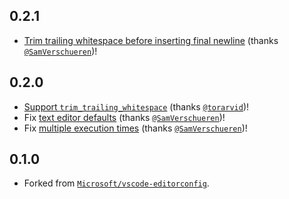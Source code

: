 ## 0.2.1
- [Trim trailing whitespace before inserting final newline](https://github.com/editorconfig/editorconfig-vscode/issues/2) (thanks [`@SamVerschueren`](https://github.com/SamVerschueren))!

## 0.2.0
- [Support `trim_trailing_whitespace`](https://github.com/Microsoft/vscode-editorconfig/issues/6) (thanks [`@torarvid`](https://github.com/torarvid))!
- Fix [text editor defaults](https://github.com/Microsoft/vscode-editorconfig/issues/19) (thanks [`@SamVerschueren`](https://github.com/SamVerschueren))!
- Fix [multiple execution times](https://github.com/Microsoft/vscode-editorconfig/issues/21) (thanks [`@SamVerschueren`](https://github.com/SamVerschueren))!

## 0.1.0
- Forked from [`Microsoft/vscode-editorconfig`](https://github.com/Microsoft/vscode-editorconfig).
